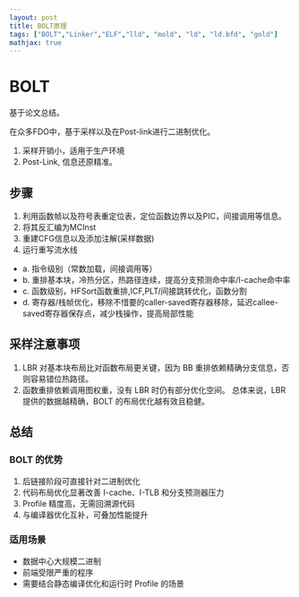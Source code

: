 ```yaml
---
layout: post
title: BOLT原理 
tags: ["BOLT","Linker","ELF","lld", "mold", "ld", "ld.bfd", "gold"]
mathjax: true
---
```


# BOLT
基于论文总结。

在众多FDO中，基于采样以及在Post-link进行二进制优化。
1.	采样开销小，适用于生产环境
2.	Post-Link, 信息还原精准。

## 步骤
1.	利用函数帧以及符号表重定位表，定位函数边界以及PIC，间接调用等信息。
2.	将其反汇编为MCInst
3.	重建CFG信息以及添加注解(采样数据)
4.	运行重写流水线
  + a.	指令级别（常数加载，间接调用等）
  + b.	重排基本块，冷热分区，热路径连续，提高分支预测命中率/I-cache命中率
  + c.	函数级别，HFSort函数重排,ICF,PLT/间接跳转优化，函数分割
  + d.	寄存器/栈帧优化，移除不惜要的caller-saved寄存器移除，延迟callee-saved寄存器保存点，减少栈操作，提高局部性能


## 采样注意事项
1.	LBR 对基本块布局比对函数布局更关键，因为 BB 重排依赖精确分支信息，否则容易错位热路径。
2.	函数重排依赖调用图权重，没有 LBR 时仍有部分优化空间。
总体来说，LBR 提供的数据越精确，BOLT 的布局优化越有效且稳健。

## 总结
### BOLT 的优势
1.	后链接阶段可直接针对二进制优化
2.	代码布局优化显著改善 I-cache、I-TLB 和分支预测器压力
3.	Profile 精度高，无需回溯源代码
4.	与编译器优化互补，可叠加性能提升
### 适用场景
+	数据中心大规模二进制
+	前端受限严重的程序
+	需要结合静态编译优化和运行时 Profile 的场景
